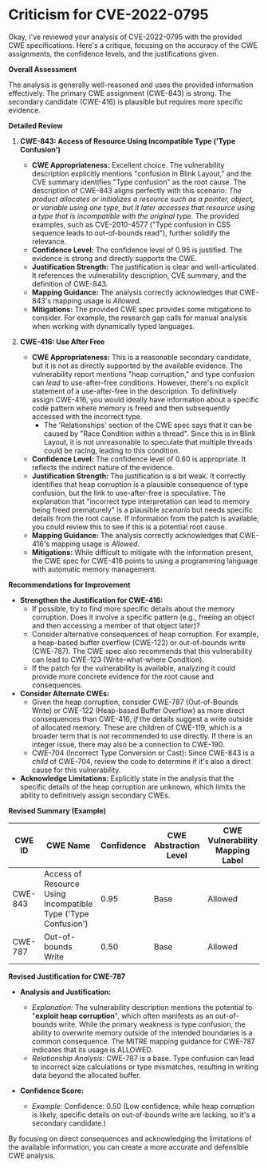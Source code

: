 # Criticism for CVE-2022-0795

Okay, I've reviewed your analysis of CVE-2022-0795 with the provided CWE specifications. Here's a critique, focusing on the accuracy of the CWE assignments, the confidence levels, and the justifications given.

**Overall Assessment**

The analysis is generally well-reasoned and uses the provided information effectively. The primary CWE assignment (CWE-843) is strong. The secondary candidate (CWE-416) is plausible but requires more specific evidence.

**Detailed Review**

1.  **CWE-843: Access of Resource Using Incompatible Type ('Type Confusion')**

    *   **CWE Appropriateness:**  Excellent choice. The vulnerability description explicitly mentions "confusion in Blink Layout," and the CVE summary identifies "Type confusion" as the root cause. The description of CWE-843 aligns perfectly with this scenario: *The product allocates or initializes a resource such as a pointer, object, or variable using one type, but it later accesses that resource using a type that is incompatible with the original type.*  The provided examples, such as CVE-2010-4577 ("Type confusion in CSS sequence leads to out-of-bounds read"), further solidify the relevance.
    *   **Confidence Level:** The confidence level of 0.95 is justified. The evidence is strong and directly supports the CWE.
    *   **Justification Strength:** The justification is clear and well-articulated. It references the vulnerability description, CVE summary, and the definition of CWE-843.
    *   **Mapping Guidance:** The analysis correctly acknowledges that CWE-843's mapping usage is *Allowed*.
    *   **Mitigations:** The provided CWE spec provides some mitigations to consider. For example, the research gap calls for manual analysis when working with dynamically typed languages.

2.  **CWE-416: Use After Free**

    *   **CWE Appropriateness:** This is a reasonable secondary candidate, but it is not as directly supported by the available evidence.  The vulnerability report mentions "heap corruption," and type confusion can *lead* to use-after-free conditions. However, there's no explicit statement of a use-after-free in the description. To definitively assign CWE-416, you would ideally have information about a specific code pattern where memory is freed and then subsequently accessed with the incorrect type.
        *   The 'Relationships' section of the CWE spec says that it can be caused by "Race Condition within a thread". Since this is in Blink Layout, it is not unreasonable to speculate that multiple threads could be racing, leading to this condition.
    *   **Confidence Level:** The confidence level of 0.60 is appropriate.  It reflects the indirect nature of the evidence.
    *   **Justification Strength:** The justification is a bit weak. It correctly identifies that heap corruption is a plausible consequence of type confusion, but the link to use-after-free is speculative.  The explanation that "incorrect type interpretation can lead to memory being freed prematurely" is a plausible *scenario* but needs specific details from the root cause. If information from the patch is available, you could review this to see if this is a potential root cause.
    *   **Mapping Guidance:**  The analysis correctly acknowledges that CWE-416's mapping usage is *Allowed*.
    *   **Mitigations:** While difficult to mitigate with the information present, the CWE spec for CWE-416 points to using a programming language with automatic memory management.

**Recommendations for Improvement**

*   **Strengthen the Justification for CWE-416:**
    *   If possible, try to find more specific details about the memory corruption. Does it involve a specific pattern (e.g., freeing an object and then accessing a member of that object later)?
    *   Consider alternative consequences of heap corruption. For example, a heap-based buffer overflow (CWE-122) or out-of-bounds write (CWE-787). The CWE spec also recommends that this vulnerability can lead to CWE-123 (Write-what-where Condition).
    *   If the patch for the vulnerability is available, analyzing it could provide more concrete evidence for the root cause and consequences.
*   **Consider Alternate CWEs:**
    *   Given the heap corruption, consider CWE-787 (Out-of-Bounds Write) or CWE-122 (Heap-based Buffer Overflow) as more direct consequences than CWE-416, *if* the details suggest a write outside of allocated memory.  These are children of CWE-119, which is a broader term that is not recommended to use directly. If there is an integer issue, there may also be a connection to CWE-190.
    *   CWE-704 (Incorrect Type Conversion or Cast): Since CWE-843 is a *child* of CWE-704, review the code to determine if it's also a direct cause for this vulnerability.
*   **Acknowledge Limitations:** Explicitly state in the analysis that the specific details of the heap corruption are unknown, which limits the ability to definitively assign secondary CWEs.

**Revised Summary (Example)**

| CWE ID | CWE Name | Confidence | CWE Abstraction Level | CWE Vulnerability Mapping Label | CWE-Vulnerability Mapping Notes |
|---|---|---|---|---|---|
| CWE-843 | Access of Resource Using Incompatible Type ('Type Confusion') | 0.95 | Base | Allowed | Primary CWE |
| CWE-787 | Out-of-bounds Write | 0.50 | Base | Allowed | Secondary Candidate |

**Revised Justification for CWE-787**
- **Analysis and Justification:**
  - *Explanation:* The vulnerability description mentions the potential to "**exploit heap corruption**", which often manifests as an out-of-bounds write. While the primary weakness is type confusion, the ability to overwrite memory outside of the intended boundaries is a common consequence. The MITRE mapping guidance for CWE-787 indicates that its usage is ALLOWED.
  - *Relationship Analysis:* CWE-787 is a base. Type confusion can lead to incorrect size calculations or type mismatches, resulting in writing data beyond the allocated buffer.

- **Confidence Score:**
    - *Example:* Confidence: 0.50 (Low confidence; while heap corruption is likely, specific details on out-of-bounds write are lacking, so it's a secondary candidate.)

By focusing on direct consequences and acknowledging the limitations of the available information, you can create a more accurate and defensible CWE analysis.